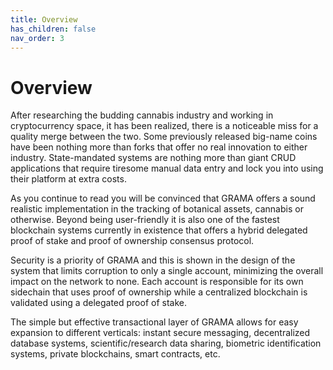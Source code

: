```yaml
---
title: Overview
has_children: false
nav_order: 3
---
```


# Overview

After researching the budding cannabis industry and working in cryptocurrency space, it has been realized, there is a noticeable miss for a quality merge between the two.  Some previously released big-name coins have been nothing more than forks that offer no real innovation to either industry.  State-mandated systems are nothing more than giant CRUD applications that require tiresome manual data entry and lock you into using their platform at extra costs.  

As you continue to read you will be convinced that GRAMA offers a sound realistic implementation in the tracking of botanical assets, cannabis or otherwise.  Beyond being user-friendly it is also one of the fastest blockchain systems currently in existence that offers a hybrid delegated proof of stake and proof of ownership consensus protocol.

Security is a priority of GRAMA and this is shown in the design of the system that limits corruption to only a single account, minimizing the overall impact on the network to none.  Each account is responsible for its own sidechain that uses proof of ownership while a centralized blockchain is validated using a delegated proof of stake.

The simple but effective transactional layer of GRAMA allows for easy expansion to different verticals: instant secure messaging, decentralized database systems, scientific/research data sharing, biometric identification systems, private blockchains, smart contracts, etc.
